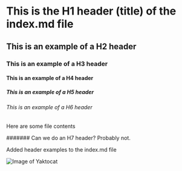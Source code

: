 # This is the H1 header (title) of the index.md file
## This is an example of a H2 header
### This is an example of a H3 header
#### This is an example of a H4 header
##### This is an example of a H5 header
###### This is an example of a H6 header

Here are some file contents

####### Can we do an H7 header? Probably not.

Added header examples to the index.md file

![Image of Yaktocat](https://octodex.github.com/images/yaktocat.png)
